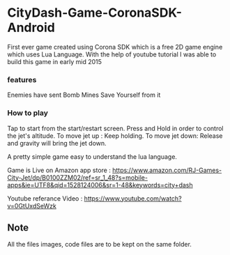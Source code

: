 # CityDash-Game-CoronaSDK-Android

First ever game created using Corona SDK which is a free 2D game engine which uses Lua Language.
With the help of youtube tutorial I was able to build this game in early mid 2015

### features
Enemies have sent Bomb Mines
Save Yourself from it

### How to play
Tap to start from the start/restart screen.
Press and Hold in order to control the jet's altitude.
To move jet up : Keep holding.
To move jet down: Release and gravity will bring the jet down.

A pretty simple game easy to understand the lua language.

Game is Live on Amazon app store : https://www.amazon.com/RJ-Games-City-Jet/dp/B0100ZZM02/ref=sr_1_48?s=mobile-apps&ie=UTF8&qid=1528124006&sr=1-48&keywords=city+dash

Youtube referance Video : https://www.youtube.com/watch?v=0GtUxdSeWzk

## Note 
All the files images, code files are to be kept on the same folder.
